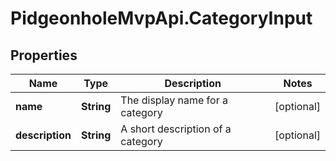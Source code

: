 # PidgeonholeMvpApi.CategoryInput

## Properties
Name | Type | Description | Notes
------------ | ------------- | ------------- | -------------
**name** | **String** | The display name for a category | [optional] 
**description** | **String** | A short description of a category | [optional] 


